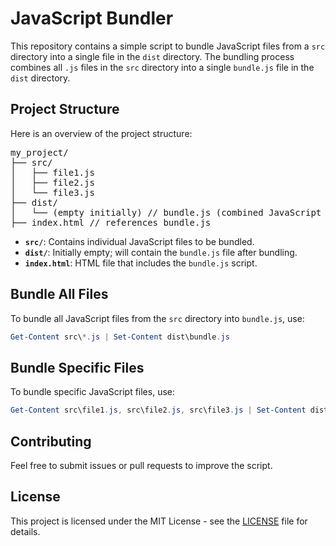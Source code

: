 # JavaScript Bundler

This repository contains a simple script to bundle JavaScript files from a `src` directory into a single file in the `dist` directory. The bundling process combines all `.js` files in the `src` directory into a single `bundle.js` file in the `dist` directory.

## Project Structure

Here is an overview of the project structure:

<pre>
my_project/
├── src/
│   ├── file1.js
│   ├── file2.js
│   └── file3.js
├── dist/
│   └── (empty initially) // bundle.js (combined JavaScript file)
├── index.html // references bundle.js
</pre>

- **`src/`**: Contains individual JavaScript files to be bundled.
- **`dist/`**: Initially empty; will contain the `bundle.js` file after bundling.
- **`index.html`**: HTML file that includes the `bundle.js` script.

## Bundle All Files

To bundle all JavaScript files from the `src` directory into `bundle.js`, use:

```powershell
Get-Content src\*.js | Set-Content dist\bundle.js
```

## Bundle Specific Files

To bundle specific JavaScript files, use:

```powershell
Get-Content src\file1.js, src\file2.js, src\file3.js | Set-Content dist\bundle.js
```

## Contributing

Feel free to submit issues or pull requests to improve the script.

## License

This project is licensed under the MIT License - see the [LICENSE](LICENSE) file for details.
